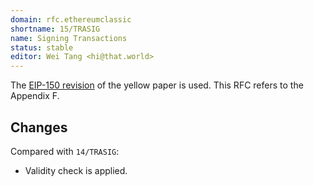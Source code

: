 ```yaml
---
domain: rfc.ethereumclassic
shortname: 15/TRASIG
name: Signing Transactions
status: stable
editor: Wei Tang <hi@that.world>
---
```


The [EIP-150 revision](http://gavwood.com/paper.pdf) of the yellow
paper is used. This RFC refers to the Appendix F.

## Changes

Compared with `14/TRASIG`:

* Validity check is applied.
